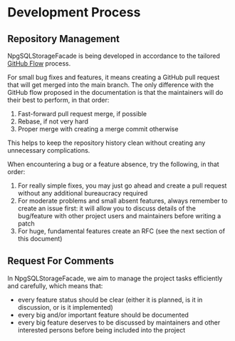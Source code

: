 ﻿Development Process
===================

Repository Management
---------------------

NpgSQLStorageFacade is being developed in accordance to the tailored [GitHub
Flow][github-flow] process.

For small bug fixes and features, it means creating a GitHub pull request that
will get merged into the main branch. The only difference with the GitHub flow
proposed in the documentation is that the maintainers will do their best to
perform, in that order:

1. Fast-forward pull request merge, if possible
2. Rebase, if not very hard
3. Proper merge with creating a merge commit otherwise

This helps to keep the repository history clean without creating any unnecessary
complications.

When encountering a bug or a feature absence, try the following, in that order:

1. For really simple fixes, you may just go ahead and create a pull request
   without any additional bureaucracy required
2. For moderate problems and small absent features, always remember to create an
   issue first: it will allow you to discuss details of the bug/feature with
   other project users and maintainers before writing a patch
3. For huge, fundamental features create an RFC (see the next section of this
   document)

Request For Comments
--------------------

In NpgSQLStorageFacade, we aim to manage the project tasks efficiently and carefully,
which means that:

- every feature status should be clear (either it is planned, is it in
  discussion, or is it implemented)
- every big and/or important feature should be documented
- every big feature deserves to be discussed by maintainers and other interested
  persons before being included into the project

[github-flow]: https://guides.github.com/introduction/flow/

